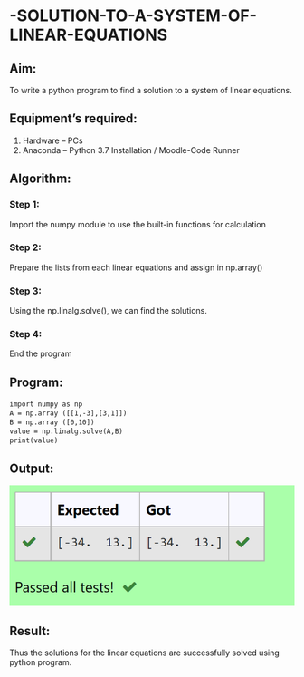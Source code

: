 # -SOLUTION-TO-A-SYSTEM-OF-LINEAR-EQUATIONS
## Aim:
To write a python program to find a solution to a system of linear equations.
## Equipment’s required:
1. 	Hardware – PCs
2. 	Anaconda – Python 3.7 Installation / Moodle-Code Runner
## Algorithm:
### Step 1: 
Import the numpy module to use the built-in functions for calculation
### Step 2: 
Prepare the lists from each linear equations and assign in np.array()
### Step 3: 
Using the np.linalg.solve(), we can find the solutions.
### Step 4: 
End the program
## Program:
```#Program to find the solution for the given linear equations.
import numpy as np
A = np.array ([[1,-3],[3,1]])
B = np.array ([0,10])
value = np.linalg.solve(A,B)
print(value)
```


## Output:
![output](./mathoutput.png)


## Result: 
Thus the solutions for the linear equations are successfully solved using python program.

